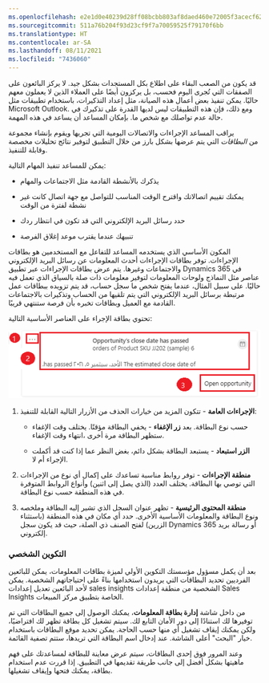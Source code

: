 ```yaml
---
ms.openlocfilehash: e2e1d0e40239d28ff08bcbb803af8daed460e72005f3acecf62bde679fb223be
ms.sourcegitcommit: 511a76b204f93d23cf9f7a70059525f79170f6bb
ms.translationtype: HT
ms.contentlocale: ar-SA
ms.lasthandoff: 08/11/2021
ms.locfileid: "7436060"
---
```

قد يكون من الصعب البقاء على اطلاع بكل المستجدات بشكل جيد. لا يركز البائعون على الصفقات التي تُجرى اليوم فحسب، بل يركزون أيضًا على العملاء الذين لا يعملون معهم حاليًا. يمكن تنفيذ بعض أعمال هذه الصيانة، مثل إعداد التذكيرات، باستخدام تطبيقات مثل Microsoft Outlook. ومع ذلك، فإن هذه التطبيقات ليس لديها القدرة على تذكيرك في حالة عدم تواصلك مع شخص ما. بإمكان المساعد أن يساعد في هذه المهمة.

يراقب المساعد الإجراءات والاتصالات اليومية التي تجريها ويقوم بإنشاء مجموعة من *البطاقات* التي يتم عرضها بشكل بارز من خلال التطبيق لتوفير نتائج تحليلات مخصصة وقابلة للتنفيذ.

يمكن للمساعد تنفيذ المهام التالية:

-   يذكرك بالأنشطة القادمة مثل الاجتماعات والمهام

-   يمكنك تقييم اتصالاتك واقترح الوقت المناسب للتواصل مع جهة اتصال كانت غير نشطة لفترة من الوقت

-   حدد رسائل البريد الإلكتروني التي قد تكون في انتظار ردك

-   تنبيهك عندما يقترب موعد إغلاق الفرصة

المكون الأساسي الذي يستخدمه المساعد للتفاعل مع المستخدمين هو بطاقات الإجراءات. توفر بطاقات الإجراءات أحدث المعلومات عن رسائل البريد الإلكتروني والاجتماعات وغيرها. يتم عرض بطاقات الإجراءات عبر تطبيق Dynamics 365 في عناصر مثل النماذج ولوحات المعلومات لتوفير معلومات ذات صلة بالسياق الذي تعمل فيه حاليًا. على سبيل المثال، عندما يفتح شخص ما سجل حساب، قد يتم تزويده ببطاقات عمل مرتبطة برسائل البريد الإلكتروني التي يتم تلقيها من الحساب وتذكيرات بالاجتماعات القادمة مع العميل وبطاقات تخبره بأن فرصة ستنتهي قريبًا.

تحتوي بطاقة الإجراء على العناصر الأساسية التالية:

![تم ترقيم عناصر بطاقة الإجراء لمطابقة القائمة الواردة أدناه.](../media/action-card-elements.png)

1. **الإجراءات العامة** - تتكون المزيد من خيارات الحذف من الأزرار التالية القابلة للتنفيذ:

    - **زر الإغفاء** - يخفي البطاقة مؤقتًا. يختلف وقت الإغفاء‏‎ حسب نوع البطاقة. بعد انتهاء وقت الإغفاء‏‎، ستظهر البطاقة مرة أخرى.

    - **الزر استبعاد** - يستبعد البطاقة بشكل دائم، بغض النظر عما إذا كنت قد أكملت الإجراء أم لا.

1. **منطقة الإجراءات** - توفر روابط مناسبة تساعدك على إكمال أي نوع من الإجراءات التي توصي بها البطاقة.
    يختلف العدد (الذي يصل إلى اثنين) وأنواع الروابط المتوفرة في هذه المنطقة حسب نوع البطاقة.

1. **منطقة المحتوى الرئيسية** - تظهر عنوان السجل الذي تشير إليه البطاقة وملخصه ونوع البطاقة والمعلومات الأساسية الأخرى. حدد أي مكان في هذه المنطقة (باستثناء الزرين) لفتح الصنف ذي الصلة، حيث قد يكون سجل Dynamics 365 أو رسالة بريد إلكتروني.

### <a name="personal-configuration"></a>التكوين الشخصي

بعد أن يكمل مسؤول مؤسستك التكوين الأولي لميزة بطاقات المعلومات، يمكن للبائعين الفرديين تحديد البطاقات التي يريدون استخدامها بناءً على احتياجاتهم الشخصية. يمكن لأحد البائعين تعديل إعدادات sales insights الشخصية من منطقة إعدادات Sales Insights الخاصة بتطبيق مركز المبيعات.

من داخل شاشة **إدارة بطاقة المعلومات**، يمكنك الوصول إلى جميع البطاقات التي تم توفيرها لك استنادًا إلى دور الأمان التابع لك. سيتم تشغيل كل بطاقة تظهر لك افتراضيًا، ولكن يمكنك إيقاف تشغيل أي منها حسب الحاجة. يمكن تحديد موقع البطاقات باستخدام خيار "البحث" أعلى الشاشة. عند إدخال اسم البطاقة التي تريدها، ستتم تصفية القائمة.

وعند المرور فوق إحدى البطاقات، سيتم عرض معاينة للبطاقة لمساعدتك على فهم ماهيتها بشكل أفضل إلى جانب طريقة تقديمها في التطبيق. إذا قررت عدم استخدام بطاقة، يمكنك فتحها وإيقاف تشغيلها.

